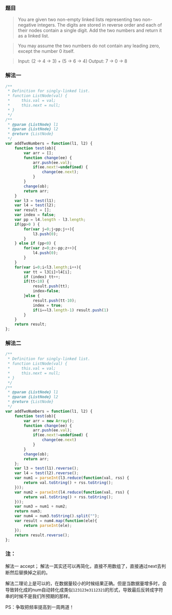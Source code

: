 ### 题目
>You are given two non-empty linked lists representing two non-negative integers. The digits are stored in reverse order and each of their nodes contain a single digit. Add the two numbers and return it as a linked list.

>You may assume the two numbers do not contain any leading zero, except the number 0 itself.

>Input: (2 -> 4 -> 3) + (5 -> 6 -> 4)
>Output: 7 -> 0 -> 8
### 解法一
``` js
/**
 * Definition for singly-linked list.
 * function ListNode(val) {
 *     this.val = val;
 *     this.next = null;
 * }
 */
/**
 * @param {ListNode} l1
 * @param {ListNode} l2
 * @return {ListNode}
 */
var addTwoNumbers = function(l1, l2) {
    function test(ob){
        var arr = [];
        function change(ee) {
            arr.push(ee.val);
            if(ee.next!=undefined) {
                change(ee.next);
            }
        }
        change(ob);
        return arr;
    }
    var l3 = test(l1);
    var l4 = test(l2);
    var result = [];
    var index = false;
    var pp = l4.length - l3.length;
    if(pp>0 ) {
        for(var j=0;j<pp;j++){
            l3.push(0);
        }
    } else if (pp<0) {
        for(var z=0;z<-pp;z++){
            l4.push(0);   
        }
    }
    for(var i=0;i<l3.length;i++){
        var tt = l3[i]+l4[i];
        if (index) tt++;
        if(tt<10) {
            result.push(tt);
            index=false;
        }else {
            result.push(tt-10);
            index = true;
            if(i==l3.length-1) result.push(1)
        }
    }
    return result;
};
```
### 解法二
```js
/**
 * Definition for singly-linked list.
 * function ListNode(val) {
 *     this.val = val;
 *     this.next = null;
 * }
 */
/**
 * @param {ListNode} l1
 * @param {ListNode} l2
 * @return {ListNode}
 */
var addTwoNumbers = function(l1, l2) {
    function test(ob){
        var arr = new Array();
        function change(ee) {
            arr.push(ee.val);
            if(ee.next!=undefined) {
                change(ee.next)
            }
        }
        change(ob);
        return arr;
    };
    var l3 = test(l1).reverse();
    var l4 = test(l2).reverse();
    var num1 = parseInt(l3.reduce(function(val, rss) {
        return val.toString() + rss.toString();
    }));
    var num2 = parseInt(l4.reduce(function(val, rss) {
        return val.toString() + rss.toString();
    }));
    var num3 = num1 + num2;
    return num3;
    var num4 = num3.toString().split("");
    var result = num4.map(function(ele){
        return parseInt(ele);
    });
    return result.reverse();
};
```
### 注：
解法一 accept；
解法一其实还可以再简化，直接不用数组了，直接通过next去判断然后替换掉之前的。

解法二理论上是可以的，在数据量较小的时候结果正确。但是当数据量增多时，会导致转化成的num自动转化成类似`123123e3112321`的形式，导致最后反转成字符串的时候不是我们所预期的那样。

PS：争取把频率提高到一周两道！
